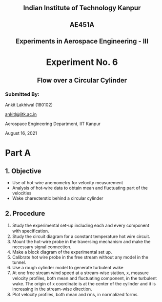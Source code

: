 <h2 align ="center">Indian Institute of Technology Kanpur</h2>

<h2 align ="center">AE451A</h2>

<h2 align = "center">Experiments in Aerospace Engineering - III</h2>

<h1 align = "center">Experiment No. 6</h1>

<h2 align = "center">
Flow over a Circular Cylinder</h2>

### Submitted By:

Ankit Lakhiwal (180102)

[ankitl@iitk.ac.in](To:ankitl@iitk.ac.in)

Aerospace Engineering Department, IIT Kanpur

August 16, 2021

# Part A
## 1. Objective 
- Use of hot-wire anemometry for velocity measurement
- Analysis of hot-wire data to obtain mean and fluctuating part of the velocities
- Wake charecterstic behind a circular cylinder
## 2. Procedure
1. Study the experimental set-up including each and every component with speciﬁcation.
2. Study the circuit diagram for a constant temperature hot wire circuit.
3. Mount the hot-wire probe in the traversing mechanism and make the necessary signal connection.
4. Make a block diagram of the experimental set up.
5. Calibrate hot wire probe in the free stream without any model in the tunnel.
6. Use a rough cylinder model to generate turbulent wake
7. At one free stream wind speed at a stream-wise station, x, measure velocity proﬁles, both mean and ﬂuctuating component, in the turbulent wake. The origin of x coordinate is at the center of the cylinder and it is increasing in the stream-wise direction.
8. Plot velocity proﬁles, both mean and rms, in normalized forms.

